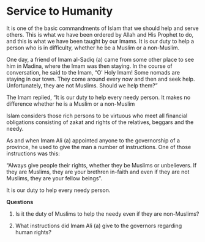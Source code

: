 Service to Humanity
===================

It is one of the basic commandments of Islam that we should help and
serve others. This is what we have been ordered by Allah and His Prophet
to do, and this is what we have been taught by our Imams. It is our duty
to help a person who is in difficulty, whether he be a Muslim or a
non-Muslim.

One day, a friend of Imam al-Sadiq (a) came from some other place to see
him in Madina, where the Imam was then staying. In the course of
conversation, he said to the Imam, “O' Holy Imam! Some nomads are
staying in our town. They come around every now and then and seek help.
Unfortunately, they are not Muslims. Should we help them?”

The Imam replied, “It is our duty to help every needy person. It makes
no difference whether he is a Muslim or a non-Muslim

Islam considers those rich persons to be virtuous who meet all financial
obligations consisting of zakat and rights of the relatives, beggars and
the needy.

As and when Imam Ali (a) appointed anyone to the governorship of a
province, he used to give the man a number of instructions. One of those
instructions was this:

“Always give people their rights, whether they be Muslims or
unbelievers. If they are Muslims, they are your brethren in-faith and
even if they are not Muslims, they are your fellow beings”.

It is our duty to help every needy person.

**Questions**

1. Is it the duty of Muslims to help the needy even if they are
non-Muslims?

2. What instructions did Imam Ali (a) give to the governors regarding
human rights?



